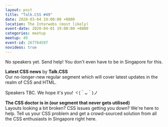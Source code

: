 ```yaml
---
layout: post
title: "Talk.CSS #49"
date: 2020-03-04 19:00:00 +0800
location: The Interwebs (most likely)
event-date: 2020-04-01 19:00:00 +0800
categories: meetup
meetup: 49
event-id: 267764597
novideos: true
---
```

No speakers yet. Send help! You don't even have to be in Singapore for this.

**Latest CSS news** by **Talk.CSS**  
Our no-longer-new regular segment which will cover latest updates in the realm of CSS and HTML.

Speakers TBC. We hope it's you! <span class="o-kaomoji">ヾ(＾ᴗ＾)ノ</span>

**The CSS doctor is in (our segment that never gets utilised)**  
Layouts looking a bit broken? CSS issues getting you down? We're here to help. Tell us your CSS problem and get a crowd-sourced solution from all the CSS enthusiasts in Singapore right here.
